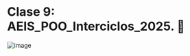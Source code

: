 # Clase 9: AEIS_POO_Interciclos_2025. 📝
![image](https://github.com/user-attachments/assets/06bb0e03-87a7-41d3-a4e1-3731a7aa77fb)
